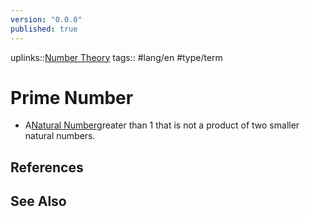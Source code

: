 ```yaml
---
version: "0.0.0"
published: true
---
```

uplinks::[Number Theory](./Number%20Theory.md)
tags:: #lang/en #type/term
# Prime Number
- A[Natural Number](./Natural%20Number.md)greater than 1 that is not a product of two smaller natural numbers. 
## References

## See Also
